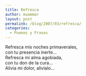 ```yaml
---
title: Refresca
author: muammar
layout: post
permalink: /blog/2007/03/refresca/
categories:
  - Poemas y Frases
---
```

Refresca mis noches primaverales,  
con tu presencia inerte&#8230;  
Refresca mi alma agobiada,  
con tu don de la cura&#8230;  
Alivia mi dolor, alivialo&#8230;